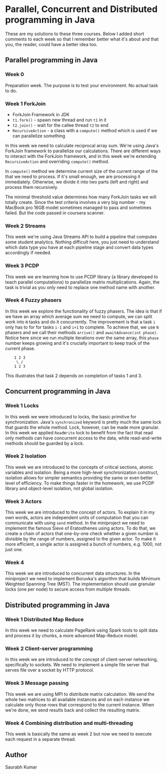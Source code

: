 # Parallel, Concurrent and Distributed programming in Java

These are my solutions to these three courses. Below I added short comments to each week so that I remember better what
it's about and that you, the reader, could have a better idea too.

## Parallel programming in Java

### Week 0

Preparation week. The purpose is to test your environment. No actual task to do.

### Week 1 ForkJoin

- ForkJoin Framework in JDK 
 - `t1.fork()` - spawn new thread and run `t1` in it
 - `t2.join()` - wait for the callee thread `t2` to end
 - `RecursiveAction` - a class with a `compute()` method which is used if we can parallelize something

In this week we need to calculate reciprocal array sum. We're using Java's ForkJoin framework to parallelize our
calculations. There are different ways to interact with the ForkJoin framework, and in this week we're extending
`RecursiveAction` and overriding `compute()` method. 

In `compute()` method we determine current size of the current range of the that we need to process. 
If it's small enough, we are processing it immediately. Otherwise, we divide it
into two parts (left and right) and process them recursively.

The minimal threshold value determines how many ForkJoin tasks we will totally create. Since the test criteria 
involves a very big number - my MacBook pro 16GB model sometimes managed to pass and sometimes failed. But the code 
passed in coursera scanner.

### Week 2 Streams

This week we're using Java Streams API to build a pipeline that computes some student analytics. Nothing difficult here,
you just need to understand which data type you have at each pipeline stage and convert data types accordingly if
needed.

### Week 3 PCDP

This week we are learning how to use PCDP library (a library developed to teach parallel computations) to parallelize
matrix multiplications. Again, the task is trivial as you only need to replace one method name with another.

### Week 4 Fuzzy phasers

In this week we explore the functionality of fuzzy phasers. The idea is that if we have an array which average sum we
need to compute, we can split work into
`N` tasks and do it concurrently. The improvement is that a task `i` only has to for for tasks `i-1` and `i+1` to
complete. To achieve that, we use `N` phasers and we call their methods `arrive()` and `awaitAdvance(int phase)`. Notice
here since we run multiple iterations over the same array, this `phase` number keeps growing and it's crucially
important to keep track of the current phase.

``` text
    1 2 3
     \ /
    1 2 3
```

This illustrates that task 2 depends on completion of tasks 1 and 3.

## Concurrent programming in Java

### Week 1 Locks

In this week we were introduced to locks, the basic primitive for synchronization. Java's `synchronized` keyword is
pretty much the same lock that guards the whole method. Lock, however, can be made more granular. In this week we
applied `ReadWrite` lock to benefit from the fact that read only methods can have concurrent access to the data, while
read-and-write methods should be guarded by a lock.

### Week 2 Isolation

This week we are introduced to the concepts of critical sections, atomic variables and isolation. Being a more
high-level synchronization construct, isolation allows for simpler semantics providing the same or even better level of
efficiency. To make things faster in the homework, we use PCDP library and object-level isolation, not global isolation.

### Week 3 Actors

This week we are introduced to the concept of actors. To explain it in my own words, actors are independent units of
computation that you can communicate with using `send` method. In the miniproject we need to implement the famous Sieve
of Eratosthenes using actors. To do that, we create a chain of actors that one-by-one check whether a given number is
divisible by the range of numbers, assigned to the given actor. To make it more efficient, a single actor is assigned a
bunch of numbers, e.g. 1000, not just one.

### Week 4

This week we are introduced to concurrent data structures. In the miniproject we need to implement Boruvka's algorithm
that builds Minimum Weighted Spanning Tree
(MST). The implementation should use granular locks (one per node) to secure access from multiple threads.

## Distributed programming in Java

### Week 1 Distributed Map Reduce

In this week we need to calculate PageRank using Spark tools to split data and process it by chunks, a more advanced
Map-Reduce model.

### Week 2 Client-server programming

In this week we are introduced to the concept of client-server networking, specifically to sockets. We need to implement
a simple file server that serves file over a socket by HTTP protocol.

### Week 3 Message passing

This week we are using MPI to distribute matrix calculation. We send the whole two matrices to all available instances
and on each instance we calculate only those rows that correspond to the current instance. When we're done, we send
results back and collect the resulting matrix.

### Week 4 Combining distribution and multi-threading

This week is basically the same as week 2 but now we need to execute each request in a separate thread.

## Author

Saurabh Kumar

